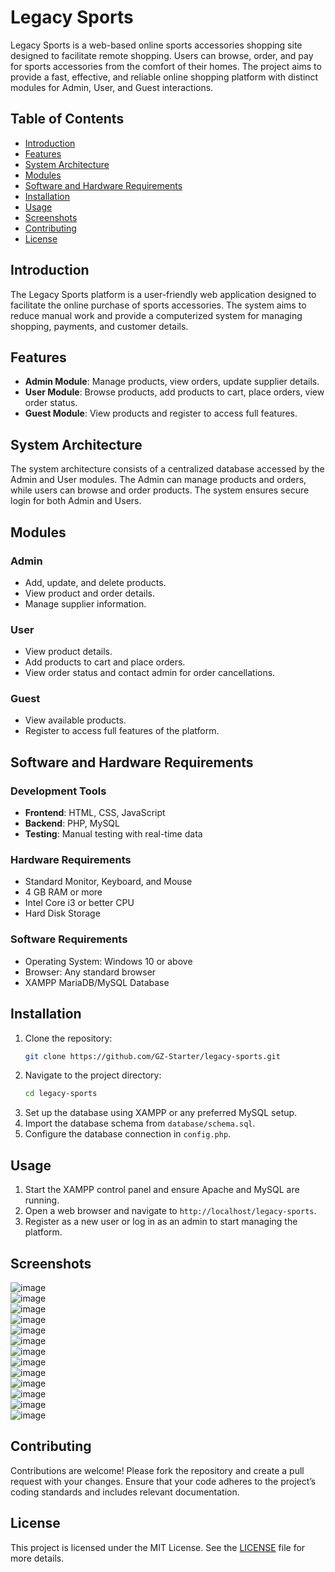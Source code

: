 # Legacy Sports

Legacy Sports is a web-based online sports accessories shopping site designed to facilitate remote shopping. Users can browse, order, and pay for sports accessories from the comfort of their homes. The project aims to provide a fast, effective, and reliable online shopping platform with distinct modules for Admin, User, and Guest interactions.

## Table of Contents

- [Introduction](#introduction)
- [Features](#features)
- [System Architecture](#system-architecture)
- [Modules](#modules)
- [Software and Hardware Requirements](#software-and-hardware-requirements)
- [Installation](#installation)
- [Usage](#usage)
- [Screenshots](#screenshots)
- [Contributing](#contributing)
- [License](#license)

## Introduction

The Legacy Sports platform is a user-friendly web application designed to facilitate the online purchase of sports accessories. The system aims to reduce manual work and provide a computerized system for managing shopping, payments, and customer details.

## Features

- **Admin Module**: Manage products, view orders, update supplier details.
- **User Module**: Browse products, add products to cart, place orders, view order status.
- **Guest Module**: View products and register to access full features.

## System Architecture

The system architecture consists of a centralized database accessed by the Admin and User modules. The Admin can manage products and orders, while users can browse and order products. The system ensures secure login for both Admin and Users.

## Modules

### Admin
- Add, update, and delete products.
- View product and order details.
- Manage supplier information.

### User
- View product details.
- Add products to cart and place orders.
- View order status and contact admin for order cancellations.

### Guest
- View available products.
- Register to access full features of the platform.

## Software and Hardware Requirements

### Development Tools
- **Frontend**: HTML, CSS, JavaScript
- **Backend**: PHP, MySQL
- **Testing**: Manual testing with real-time data

### Hardware Requirements
- Standard Monitor, Keyboard, and Mouse
- 4 GB RAM or more
- Intel Core i3 or better CPU
- Hard Disk Storage

### Software Requirements
- Operating System: Windows 10 or above
- Browser: Any standard browser
- XAMPP MariaDB/MySQL Database

## Installation

1. Clone the repository:
   ```bash
   git clone https://github.com/GZ-Starter/legacy-sports.git
   ```
2. Navigate to the project directory:
   ```bash
   cd legacy-sports
   ```
3. Set up the database using XAMPP or any preferred MySQL setup.
4. Import the database schema from `database/schema.sql`.
5. Configure the database connection in `config.php`.

## Usage

1. Start the XAMPP control panel and ensure Apache and MySQL are running.
2. Open a web browser and navigate to `http://localhost/legacy-sports`.
3. Register as a new user or log in as an admin to start managing the platform.

## Screenshots  
![image](https://github.com/GZ-Starter/Legacy-sports/assets/126936908/1c5be877-ec3e-405e-a598-1e1c7c7fe148)  
![image](https://github.com/GZ-Starter/Legacy-sports/assets/126936908/9a3ac318-1b8b-4292-a3fc-53badb2a2789)  
![image](https://github.com/GZ-Starter/Legacy-sports/assets/126936908/0aa3f6f0-2560-4186-95a8-e225645c202d)  
![image](https://github.com/GZ-Starter/Legacy-sports/assets/126936908/5b663c79-e0f8-40d5-9c79-65842fe48c3f)  
![image](https://github.com/GZ-Starter/Legacy-sports/assets/126936908/431d65fd-c357-4832-94ca-81667a244bee)  
![image](https://github.com/GZ-Starter/Legacy-sports/assets/126936908/7c0a1087-d28f-4e18-8e12-89feb2b9f371)  
![image](https://github.com/GZ-Starter/Legacy-sports/assets/126936908/ec6ff9f5-0fe6-4360-a9f6-ef31f4938607)  
![image](https://github.com/GZ-Starter/Legacy-sports/assets/126936908/d5a72a53-13ce-40b2-a43b-37655377f9cb)  
![image](https://github.com/GZ-Starter/Legacy-sports/assets/126936908/9a5e3b9f-481c-4aa4-88a8-bbaae14318ed)  
![image](https://github.com/GZ-Starter/Legacy-sports/assets/126936908/71954764-c52a-4eaa-af6b-e7f00e6d6f09)  
![image](https://github.com/GZ-Starter/Legacy-sports/assets/126936908/4f7c00ad-8bd9-4b7d-abaa-9214fc8dd636)  
![image](https://github.com/GZ-Starter/Legacy-sports/assets/126936908/83b9fddb-e01a-4d9b-b1d0-efc1aad05281)  
![image](https://github.com/GZ-Starter/Legacy-sports/assets/126936908/c206b45b-79f1-4583-bb3e-ac76571ace7b)

## Contributing

Contributions are welcome! Please fork the repository and create a pull request with your changes. Ensure that your code adheres to the project’s coding standards and includes relevant documentation.

## License

This project is licensed under the MIT License. See the [LICENSE](LICENSE) file for more details.
